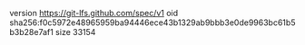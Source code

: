 version https://git-lfs.github.com/spec/v1
oid sha256:f0c5972e48965959ba94446ece43b1329ab9bbb3e0de9963bc61b5b3b28e7af1
size 33154
